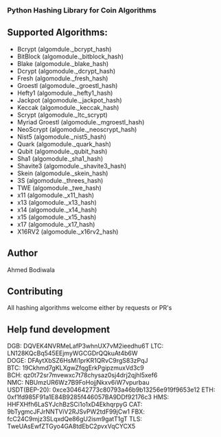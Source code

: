 ### Python Hashing Library for Coin Algorithms

## Supported Algorithms:
- Bcrypt (algomdule._bcrypt_hash)
- BitBlock (algomodule._bitblock_hash)
- Blake (algomodule._blake_hash)
- Dcrypt (algomodule._dcrypt_hash)
- Fresh (algomodule._fresh_hash)
- Groestl (algomodule._groestl_hash)
- Hefty1 (algomodule._hefty1_hash)
- Jackpot (algomodule._jackpot_hash)
- Keccak (algomodule._keccak_hash)
- Scrypt (algomodule._ltc_scrypt)
- Myriad Groestl (algomodule._mgroestl_hash)
- NeoScrypt (algomodule._neoscrypt_hash)
- Nist5 (algomodule._nist5_hash)
- Quark (algomodule._quark_hash)
- Qubit (algomodule._qubit_hash)
- Sha1 (algomodule._sha1_hash)
- Shavite3 (algomodule._shavite3_hash)
- Skein (algomodule._skein_hash)
- 3S (algomodule._threes_hash)
- TWE (algomodule._twe_hash)
- x11 (algomodule._x11_hash)
- x13 (algomodule._x13_hash)
- x14 (algomodule._x14_hash)
- x15 (algomodule._x15_hash)
- x17 (algomodule._x17_hash)
- X16RV2 (algomodule._x16rv2_hash)

## Author
Ahmed Bodiwala

## Contributing
All hashing algorithms welcome either by requests or PR's

## Help fund development
DGB: DQVEK4NVRMeLafP3whnUX7vM2ieedhu6T
LTC: LN128KQcBq545EEjmyWGCGDrQQkuAt4b6W    
DOGE: DFAytXbSZ6HsMi1prKR1QRvC9rgS83zPqJ    
BTC: 19Ckhmd7gKLXgwZfqgErkPgipzmuxVd3c9    
BCH: qz0t72sr7mvewxc7t78chysaz0sj4drj2qjhl5xef6    
NMC: NBUmzUR6Wz7B9FoHojjNkxv6iW7vpurbau   
USDT(BEP-20): 0xce304642773c80793a46b9b13256e919f9653e12
ETH: 0xf1fd985F91a1E84B9285f446057BA9DDf92176c3
HMS: HHFXHfh6LaSYJchBzSCi1o1xD4EkhqrpyG
CAT: 9bTygmcJFJrNNTViV2RJSvPW2tdF99jCw1
FBX: fcC24C9mjz3SLqxdQe86gU2ism9gatT1gT
TLS: TweUAsEwfZTGyo4GA8tdEbC2pvxVqCYCX5